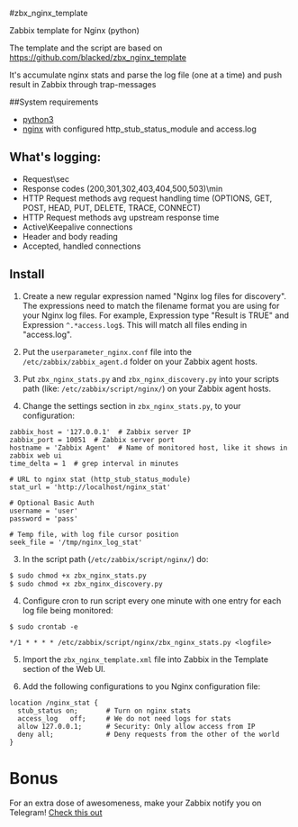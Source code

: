 #zbx_nginx_template

Zabbix template for Nginx (python)

The template and the script are based on https://github.com/blacked/zbx_nginx_template

It's accumulate nginx stats and parse the log file (one at a time) and push result in Zabbix through trap-messages

##System requirements

- [python3](http://www.python.org/downloads/)
- [nginx](http://nginx.org/) with configured http_stub_status_module and access.log

## What's logging:

- Request\sec
- Response codes (200,301,302,403,404,500,503)\min
- HTTP Request methods avg request handling time (OPTIONS, GET, POST, HEAD, PUT, DELETE, TRACE, CONNECT)
- HTTP Request methods avg upstream response time
- Active\Keepalive connections
- Header and body reading
- Accepted, handled connections

## Install

1) Create a new regular expression named "Nginx log files for discovery". The expressions need to match the filename 
format you are using for your Nginx log files. For example, Expression type "Result is TRUE" and Expression `^.*access.log$`. This will match all files ending in "access.log".

2) Put the `userparameter_nginx.conf` file into the `/etc/zabbix/zabbix_agent.d` folder on your Zabbix agent hosts.

3) Put `zbx_nginx_stats.py` and `zbx_nginx_discovery.py` into your scripts path (like: `/etc/zabbix/script/nginx/`) on your Zabbix agent hosts.

2) Change the settings section in `zbx_nginx_stats.py`, to your configuration:

```
zabbix_host = '127.0.0.1'  # Zabbix server IP
zabbix_port = 10051  # Zabbix server port
hostname = 'Zabbix Agent'  # Name of monitored host, like it shows in zabbix web ui
time_delta = 1  # grep interval in minutes

# URL to nginx stat (http_stub_status_module)
stat_url = 'http://localhost/nginx_stat'

# Optional Basic Auth
username = 'user'
password = 'pass'

# Temp file, with log file cursor position
seek_file = '/tmp/nginx_log_stat'
```

3) In the script path (`/etc/zabbix/script/nginx/`) do:
```bash
$ sudo chmod +x zbx_nginx_stats.py
$ sudo chmod +x zbx_nginx_discovery.py
```

4) Configure cron to run script every one minute with one entry for each log file being monitored:
```
$ sudo crontab -e

*/1 * * * * /etc/zabbix/script/nginx/zbx_nginx_stats.py <logfile>
```

5) Import the `zbx_nginx_template.xml` file into Zabbix in the Template section of the Web UI.

6) Add the following configurations to you Nginx configuration file:
```
location /nginx_stat {
  stub_status on;       # Turn on nginx stats
  access_log   off;     # We do not need logs for stats
  allow 127.0.0.1;      # Security: Only allow access from IP
  deny all;             # Deny requests from the other of the world
}
```

# Bonus

For an extra dose of awesomeness, make your Zabbix notify you on Telegram!
[Check this out](https://github.com/GabrielRF/Zabbix-Telegram-Notification)

